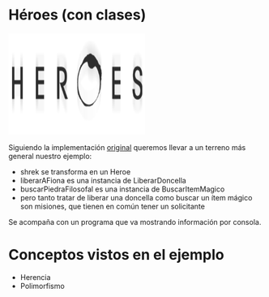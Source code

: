 # Héroes (con clases)

<img src="img/heroes.png" height="200" width="270">

Siguiendo la implementación [original](https://github.com/wollok/03-heroes-con-objetos) queremos llevar a un terreno más general nuestro ejemplo:

* shrek se transforma en un Heroe
* liberarAFiona es una instancia de LiberarDoncella
* buscarPiedraFilosofal es una instancia de BuscarItemMagico
* pero tanto tratar de liberar una doncella como buscar un ítem mágico son misiones, que tienen en común tener un solicitante

Se acompaña con un programa que va mostrando información por consola.

# Conceptos vistos en el ejemplo

* Herencia
* Polimorfismo

